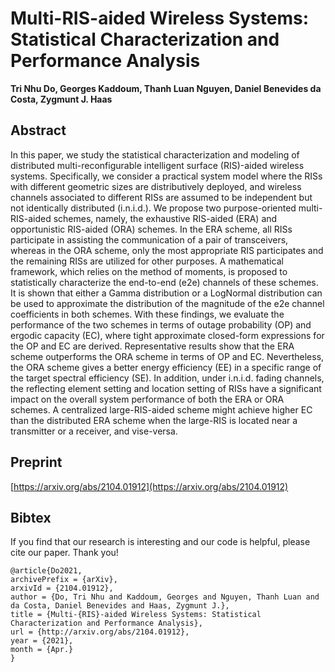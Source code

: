 # Multi-RIS-aided Wireless Systems: Statistical Characterization and Performance Analysis

**Tri Nhu Do, Georges Kaddoum, Thanh Luan Nguyen, Daniel Benevides da Costa, Zygmunt J. Haas**

## Abstract
In this paper, we study the statistical characterization and modeling of distributed multi-reconfigurable intelligent surface (RIS)-aided wireless systems. Specifically, we consider a practical system model where the RISs with different geometric sizes are distributively deployed, and wireless channels associated to different RISs are assumed to be independent but not identically distributed (i.n.i.d.). We propose two purpose-oriented multi-RIS-aided schemes, namely, the exhaustive RIS-aided (ERA) and opportunistic RIS-aided (ORA) schemes. In the ERA scheme, all RISs participate in assisting the communication of a pair of transceivers, whereas in the ORA scheme, only the most appropriate RIS participates and the remaining RISs are utilized for other purposes. A mathematical framework, which relies on the method of moments, is proposed to statistically characterize the end-to-end (e2e) channels of these schemes. It is shown that either a Gamma distribution or a LogNormal distribution can be used to approximate the distribution of the magnitude of the e2e channel coefficients in both schemes. With these findings, we evaluate the performance of the two schemes in terms of outage probability (OP) and ergodic capacity (EC), where tight approximate closed-form expressions for the OP and EC are derived. Representative results show that the ERA scheme outperforms the ORA scheme in terms of OP and EC. Nevertheless, the ORA scheme gives a better energy efficiency (EE) in a specific range of the target spectral efficiency (SE). In addition, under i.n.i.d. fading channels, the reflecting element setting and location setting of RISs have a significant impact on the overall system performance of both the ERA or ORA schemes. A centralized large-RIS-aided scheme might achieve higher EC than the distributed ERA scheme when the large-RIS is located near a transmitter or a receiver, and vise-versa.

## Preprint
[https://arxiv.org/abs/2104.01912](https://arxiv.org/abs/2104.01912)

## Bibtex
If you find that our research is interesting and our code is helpful, please cite our paper. Thank you!

```
@article{Do2021,
archivePrefix = {arXiv},
arxivId = {2104.01912},
author = {Do, Tri Nhu and Kaddoum, Georges and Nguyen, Thanh Luan and da Costa, Daniel Benevides and Haas, Zygmunt J.},
title = {Multi-{RIS}-aided Wireless Systems: Statistical Characterization and Performance Analysis},
url = {http://arxiv.org/abs/2104.01912},
year = {2021},
month = {Apr.}
}
```
